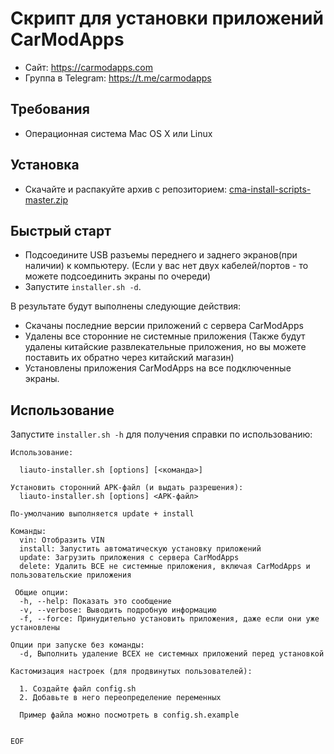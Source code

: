 # Скрипт для установки приложений CarModApps

- Сайт: https://carmodapps.com
- Группа в Telegram: https://t.me/carmodapps

## Требования

- Операционная система Mac OS X или Linux

## Установка

- Скачайте и распакуйте архив с репозиторием:
[cma-install-scripts-master.zip](https://github.com/carmodapps/cma-install-scripts/archive/master.zip)

## Быстрый старт

- Подсоедините USB разъемы переднего и заднего экранов(при наличии) к компьютеру.
  (Если у вас нет двух кабелей/портов - то можете подсоединить экраны по очереди) 
- Запустите `installer.sh -d`.

В результате будут выполнены следующие действия:
- Скачаны последние версии приложений с сервера CarModApps
- Удалены все сторонние не системные приложения (Также будут удалены китайские развлекательные приложения, но вы можете поставить их обратно через китайский магазин)
- Установлены приложения CarModApps на все подключенные экраны.


## Использование

Запустите `installer.sh -h` для получения справки по использованию:

```
Использование:

  liauto-installer.sh [options] [<команда>]

Установить сторонний APK-файл (и выдать разрешения):
  liauto-installer.sh [options] <APK-файл>

По-умолчанию выполняется update + install

Команды:
  vin: Отобразить VIN
  install: Запустить автоматическую установку приложений
  update: Загрузить приложения с сервера CarModApps
  delete: Удалить ВСЕ не системные приложения, включая CarModApps и пользовательские приложения

 Общие опции:
  -h, --help: Показать это сообщение
  -v, --verbose: Выводить подробную информацию
  -f, --force: Принудительно установить приложения, даже если они уже установлены

Опции при запуске без команды:
  -d, Выполнить удаление ВСЕХ не системных приложений перед установкой

Кастомизация настроек (для продвинутых пользователей):

  1. Создайте файл config.sh
  2. Добавьте в него переопределение переменных

  Пример файла можно посмотреть в config.sh.example

  
EOF
```

